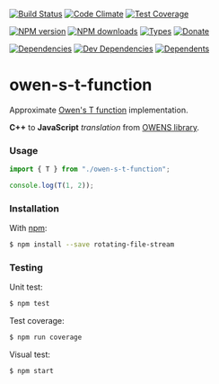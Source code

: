 [![Build Status][travis-badge]][travis-url]
[![Code Climate][code-badge]][code-url]
[![Test Coverage][cover-badge]][code-url]

[![NPM version][npm-badge]][npm-url]
[![NPM downloads][npm-downloads-badge]][npm-url]
[![Types][types-badge]][npm-url]
[![Donate][donate-badge]][donate-url]

[![Dependencies][dep-badge]][dep-url]
[![Dev Dependencies][dev-dep-badge]][dev-dep-url]
[![Dependents][deps-badge]][npm-url]

[code-badge]: https://codeclimate.com/github/iccicci/owen-s-t-function/badges/gpa.svg
[code-url]: https://codeclimate.com/github/iccicci/owen-s-t-function
[cover-badge]: https://codeclimate.com/github/iccicci/owen-s-t-function/badges/coverage.svg
[dep-badge]: https://david-dm.org/iccicci/owen-s-t-function.svg
[dep-url]: https://david-dm.org/iccicci/owen-s-t-function
[deps-badge]: https://badgen.net/npm/dependents/owen-s-t-function?icon=npm
[dev-dep-badge]: https://david-dm.org/iccicci/owen-s-t-function/dev-status.svg
[dev-dep-url]: https://david-dm.org/iccicci/owen-s-t-function?type=dev
[donate-badge]: https://badgen.net/badge/donate/bitcoin?icon=bitcoin
[donate-url]: https://blockchain.info/address/12p1p5q7sK75tPyuesZmssiMYr4TKzpSCN
[npm-downloads-badge]: https://badgen.net/npm/dm/owen-s-t-function?icon=npm
[npm-badge]: https://badgen.net/npm/v/owen-s-t-function?color=green&icon=npm
[npm-url]: https://www.npmjs.com/package/owen-s-t-function
[travis-badge]: https://badgen.net/travis/iccicci/owen-s-t-function?icon=travis
[travis-url]: https://travis-ci.org/iccicci/owen-s-t-function?branch=master
[types-badge]: https://badgen.net/npm/types/owen-s-t-function?color=green&icon=typescript

# owen-s-t-function

Approximate [Owen's T function](https://en.wikipedia.org/wiki/Owen%27s_T_function) implementation.

**C++** to **JavaScript** _translation_ from [OWENS library](http://people.math.sc.edu/Burkardt/cpp_src/owens/owens.html).

### Usage

```javascript
import { T } from "./owen-s-t-function";

console.log(T(1, 2));
```

### Installation

With [npm](https://www.npmjs.com/package/owen-s-t-function):

```sh
$ npm install --save rotating-file-stream
```

### Testing

Unit test:

```sh
$ npm test
```

Test coverage:

```sh
$ npm run coverage
```

Visual test:

```sh
$ npm start
```
